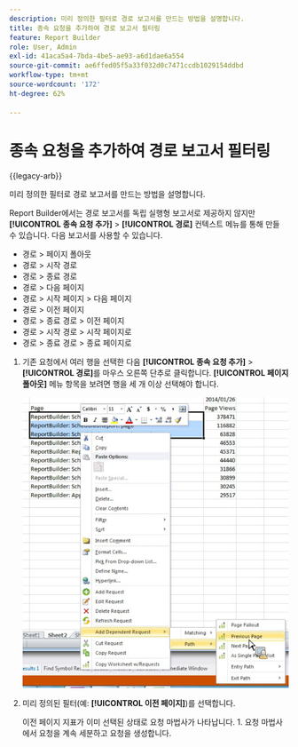 ```yaml
---
description: 미리 정의한 필터로 경로 보고서를 만드는 방법을 설명합니다.
title: 종속 요청을 추가하여 경로 보고서 필터링
feature: Report Builder
role: User, Admin
exl-id: 41aca5a4-7bda-4be5-ae93-a6d1dae6a554
source-git-commit: ae6ffed05f5a33f032d0c7471ccdb1029154ddbd
workflow-type: tm+mt
source-wordcount: '172'
ht-degree: 62%

---
```


# 종속 요청을 추가하여 경로 보고서 필터링

{{legacy-arb}}

미리 정의한 필터로 경로 보고서를 만드는 방법을 설명합니다.

Report Builder에서는 경로 보고서를 독립 실행형 보고서로 제공하지 않지만 **[!UICONTROL 종속 요청 추가]** > **[!UICONTROL 경로]** 컨텍스트 메뉴를 통해 만들 수 있습니다. 다음 보고서를 사용할 수 있습니다.

* 경로 > 페이지 폴아웃
* 경로 > 시작 경로
* 경로 > 종료 경로
* 경로 > 다음 페이지
* 경로 > 시작 페이지 > 다음 페이지
* 경로 > 이전 페이지
* 경로 > 종료 경로 > 이전 페이지
* 경로 > 시작 경로 > 시작 페이지로
* 경로 > 종료 경로 > 종료 페이지로

1. 기존 요청에서 여러 행을 선택한 다음 **[!UICONTROL 종속 요청 추가]** > **[!UICONTROL 경로]**&#x200B;를 마우스 오른쪽 단추로 클릭합니다. **[!UICONTROL 페이지 폴아웃]** 메뉴 항목을 보려면 행을 세 개 이상 선택해야 합니다.

   ![종속적 요청 추가 옵션이 선택된 세 개의 선택한 행을 보여주는 스크린샷입니다.](assets/dependen_request.png)

2. 미리 정의된 필터(예: **[!UICONTROL 이전 페이지]**)를 선택합니다.

   이전 페이지 지표가 이미 선택된 상태로 요청 마법사가 나타납니다. 1. 요청 마법사에서 요청을 계속 세분하고 요청을 생성합니다.
